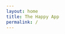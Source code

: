 ```yaml
---
layout: home
title: The Happy App
permalink: /
---
```

<div class="page-0-content">
  <a href="{{ site.baseurl }}/1/">
    <div class="page-0-image"></div>
  </a>
</div>
